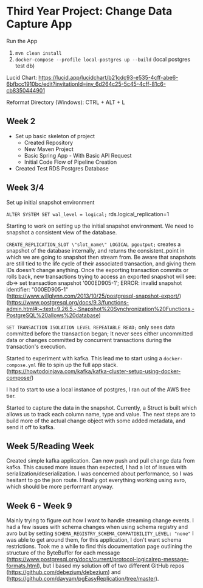 # Third Year Project: Change Data Capture App

Run the App
1. `mvn clean install`
2. `docker-compose --profile local-postgres up --build` (local postgres test db)

Lucid Chart: https://lucid.app/lucidchart/b21cdc93-e535-4cff-abe6-6bfbcc1910bc/edit?invitationId=inv_6d264c25-5c45-4cff-81c6-cb8350444901

Reformat Directory (Windows): CTRL + ALT + L

## Week 2

 - Set up basic skeleton of project
   - Created Repository
   - New Maven Project
   - Basic Spring App - With Basic API Request
   - Initial Code Flow of Pipeline Creation
 - Created Test RDS Postgres Database


## Week 3/4

Set up initial snapshot environment

`ALTER SYSTEM SET wal_level = logical;`
rds.logical_replication=1

Starting to work on setting up the initial snapshot environment. We need to snapshot a consistent view of the database.

`CREATE_REPLICATION_SLOT \"slot_name\" LOGICAL pgoutput;` creates a snapshot of the database internally, and returns the consistent_point in which we are going to snapshot then stream from.
Be aware that snapshots are still tied to the life cycle of their associated transaction, and giving them IDs doesn't change anything. 
Once the exporting transaction commits or rolls back, new transactions trying to access an exported snapshot will see:
db=> set transaction snapshot '000ED905-1';
ERROR:  invalid snapshot identifier: "000ED905-1"
(https://www.willglynn.com/2013/10/25/postgresql-snapshot-export/)
(https://www.postgresql.org/docs/9.3/functions-admin.html#:~:text=9.26.5.-,Snapshot%20Synchronization%20Functions,-PostgreSQL%20allows%20database)

`SET TRANSACTION ISOLATION LEVEL REPEATABLE READ;` only sees data committed before the transaction began; 
It never sees either uncommitted data or changes committed by concurrent transactions during the transaction's execution.

Started to experiment with kafka. This lead me to start using a `docker-compose.yml` file to spin up the full app stack.
(https://howtodoinjava.com/kafka/kafka-cluster-setup-using-docker-compose/)

I had to start to use a local instance of postgres, I ran out of the AWS free tier.

Started to capture the data in the snapshot. Currently, a Struct is built which allows us to track each column name, type and value. 
The next steps are to build more of the actual change object with some added metadata, and send it off to kafka. 

## Week 5/Reading Week

Created simple kafka application. Can now push and pull change data from kafka. This caused more issues than expected, I had a lot of issues with serialization/deserialization. 
I was concerned about performance, so I was hesitant to go the json route. I finally got everything working using avro, which should be more performant anyway.

## Week 6 - Week 9

Mainly trying to figure out how I want to handle streaming change events. I had a few issues with schema changes when using schema registry and avro but
by setting `SCHEMA_REGISTRY_SCHEMA_COMPATIBILITY_LEVEL: "none"` I was able to get around them, for this application, I don't want schema restrictions.
Took me a while to find this documentation page outlining the structure of the ByteBuffer for each message (https://www.postgresql.org/docs/current/protocol-logicalrep-message-formats.html),
but I based my solution off of two different GitHub repos (https://github.com/debezium/debezium) and (https://github.com/davyam/pgEasyReplication/tree/master).